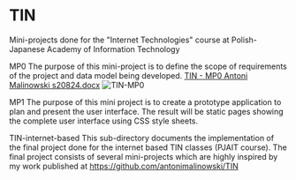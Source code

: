 # TIN

Mini-projects done for the "Internet Technologies" course at Polish-Japanese Academy of Information Technology

MP0
The purpose of this mini-project is to define the scope of requirements of the project and data model being developed.
[TIN - MP0 Antoni Malinowski s20824.docx](https://github.com/antonimalinowski/TIN/files/10817357/TIN.-.MP0.Antoni.Malinowski.s20824.docx)
![TIN-MP0](https://user-images.githubusercontent.com/60002742/221007194-92b7eb2b-569a-44bf-b16a-1a958c857f9f.png)

MP1
The purpose of this mini project is to create a prototype application to plan and present the user interface. The result will be static pages showing the complete user interface using CSS style sheets.

TIN-internet-based
This sub-directory documents the implementation of the final project done for the internet based TIN classes (PJAIT course). The final project consists of several mini-projects which are highly inspired by my work published at https://github.com/antonimalinowski/TIN
